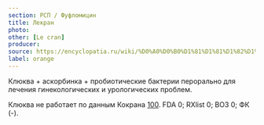 ```yaml
---
section: РСП / Фуфломицин
title: Лекран
photo:
other: [Le cran]
producer:
source: https://encyclopatia.ru/wiki/%D0%A0%D0%B0%D1%81%D1%81%D1%82%D1%80%D0%B5%D0%BB%D1%8C%D0%BD%D1%8B%D0%B9_%D1%81%D0%BF%D0%B8%D1%81%D0%BE%D0%BA_%D0%BF%D1%80%D0%B5%D0%BF%D0%B0%D1%80%D0%B0%D1%82%D0%BE%D0%B2
label: orange
---
```


Клюква + аскорбинка + пробиотические бактерии перорально для лечения гинекологических и урологических проблем.

Клюква не работает по данным Кокрана [100](http://www.cochrane.org/CD001321). FDA 0; RXlist 0; ВОЗ 0; ФК (-).
